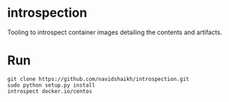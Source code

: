 # introspection
Tooling to introspect container images detailing the contents and artifacts.


# Run
```
git clone https://github.com/navidshaikh/introspection.git
sudo python setup.py install
introspect docker.io/centos
```


